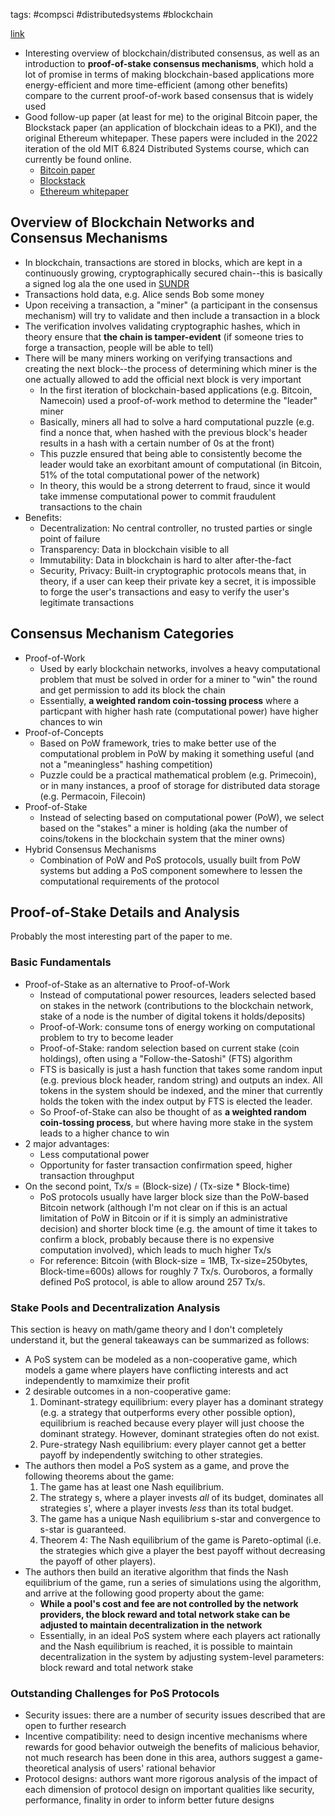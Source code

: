 tags: #compsci #distributedsystems #blockchain

[link](https://ieeexplore.ieee.org/document/8746079)
- Interesting overview of blockchain/distributed consensus, as well as an 
introduction to **proof-of-stake consensus mechanisms**, which hold a lot of 
promise in terms of making blockchain-based applications more energy-efficient 
and more time-efficient (among other benefits) compare to the current proof-of-work
based consensus that is widely used
- Good follow-up paper (at least for me) to the original Bitcoin paper, the 
Blockstack paper (an application of blockchain ideas to a PKI), and the original 
Ethereum whitepaper. These papers were included in the 2022 iteration of the 
old MIT 6.824 Distributed Systems course, which can currently be found online.
    - [Bitcoin paper]()
    - [Blockstack]()
    - [Ethereum whitepaper]()

## Overview of Blockchain Networks and Consensus Mechanisms
- In blockchain, transactions are stored in blocks, which are kept in a
continuously growing, cryptographically secured chain--this is basically a signed
log ala the one used in [SUNDR](https://www.usenix.org/legacy/event/osdi04/tech/full_papers/li_j/li_j.pdf)
- Transactions hold data, e.g. Alice sends Bob some money
- Upon receiving a transaction, a "miner" (a participant in the consensus 
mechanism) will try to validate and then include a transaction in a block
- The verification involves validating cryptographic hashes, which in theory
ensure that **the chain is tamper-evident** (if someone tries to forge a 
transaction, people will be able to tell)
- There will be many miners working on verifying transactions and creating the 
next block--the process of determining which miner is the one actually allowed
to add the official next block is very important
    - In the first iteration of blockchain-based applications (e.g. Bitcoin,
Namecoin) used a proof-of-work method to determine the "leader" miner
    - Basically, miners all had to solve a hard computational puzzle (e.g. find
a nonce that, when hashed with the previous block's header results in a hash
with a certain number of 0s at the front)
    - This puzzle ensured that being able to consistently become the leader would
take an exorbitant amount of computational (in Bitcoin, 51% of the total computational
power of the network)
    - In theory, this would be a strong deterrent to fraud, since it would take
immense computational power to commit fraudulent transactions to the chain
- Benefits:
    - Decentralization: No central controller, no trusted parties or single point
of failure 
    - Transparency: Data in blockchain visible to all
    - Immutability: Data in blockchain is hard to alter after-the-fact
    - Security, Privacy: Built-in cryptographic protocols means that, in theory,
if a user can keep their private key a secret, it is impossible to forge the user's
transactions and easy to verify the user's legitimate transactions


## Consensus Mechanism Categories
- Proof-of-Work
    - Used by early blockchain networks, involves a heavy computational problem
that must be solved in order for a miner to "win" the round and get permission
to add its block the chain
    - Essentially, **a weighted random coin-tossing process** where a particpant
with higher hash rate (computational power) have higher chances to win
- Proof-of-Concepts
    - Based on PoW framework, tries to make better use of the computational
problem in PoW by making it something useful (and not a "meaningless" hashing 
competition)
    - Puzzle could be a practical mathematical problem (e.g. Primecoin), or in
many instances, a proof of storage for distributed data storage (e.g. Permacoin,
Filecoin)
- Proof-of-Stake
    - Instead of selecting based on computational power (PoW), we select based
on the "stakes" a miner is holding (aka the number of coins/tokens in the 
blockchain system that the miner owns)
- Hybrid Consensus Mechanisms
    - Combination of PoW and PoS protocols, usually built from PoW systems but
adding a PoS component somewhere to lessen the computational requirements of the
protocol

## Proof-of-Stake Details and Analysis
Probably the most interesting part of the paper to me. 
### Basic Fundamentals
- Proof-of-Stake as an alternative to Proof-of-Work
    - Instead of computational power resources, leaders selected based on stakes
in the network (contributions to the blockchain network, stake of a node is the
number of digital tokens it holds/deposits)
    - Proof-of-Work: consume tons of energy working on computational problem
to try to become leader
    - Proof-of-Stake: random selection based on current stake (coin holdings),
often using a "Follow-the-Satoshi" (FTS) algorithm
    - FTS is basically is just a hash function that takes some random input 
(e.g. previous block header, random string) and outputs an index. All tokens in
the system should be indexed, and the miner that currently holds the token with
the index output by FTS is elected the leader.
    - So Proof-of-Stake can also be thought of as **a weighted random coin-tossing
process**, but where having more stake in the system leads to a higher chance to win
- 2 major advantages:
    - Less computational power
    - Opportunity for faster transaction confirmation speed, higher transaction
throughput
- On the second point, Tx/s = (Block-size) / (Tx-size * Block-time)
    - PoS protocols usually have larger block size than the PoW-based Bitcoin
network (although I'm not clear on if this is an actual limitation of PoW in
Bitcoin or if it is simply an administrative decision) and shorter block time 
(e.g. the amount of time it takes to confirm a block, probably because there is
no expensive computation involved), which leads to much higher Tx/s
    - For reference: Bitcoin (with Block-size = 1MB, Tx-size=250bytes,
Block-time=600s) allows for roughly 7 Tx/s. Ouroboros, a formally defined PoS
protocol, is able to allow around 257 Tx/s.

### Stake Pools and Decentralization Analysis
This section is heavy on math/game theory and I don't completely understand it,
but the general takeaways can be summarized as follows:
- A PoS system can be modeled as a non-cooperative game, which models a game where
players have conflicting interests and act independently to mamximize their profit
- 2 desirable outcomes in a non-cooperative game:
    1. Dominant-strategy equilibrium: every player has a dominant strategy (e.g.
a strategy that outperforms every other possible option), equilibrium is reached
because every player will just choose the dominant strategy. However, dominant
strategies often do not exist. 
    2. Pure-strategy Nash equilibrium: every player cannot get a better payoff
by independently switching to other strategies. 
- The authors then model a PoS system as a game, and prove the following theorems
about the game:
    1. The game has at least one Nash equilibrium.
    2. The strategy s, where a player invests *all* of its budget, dominates
all strategies s', where a player invests *less* than its total budget.
    3. The game has a unique Nash equilibrium s-star and convergence to s-star
is guaranteed.
    4. Theorem 4: The Nash equilibrium of the game is Pareto-optimal (i.e. the
strategies which give a player the best payoff without decreasing the payoff
of other players).
- The authors then build an iterative algorithm that finds the Nash equilibrium
of the game, run a series of simulations using the algorithm, and arrive at the 
following good property about the game:
    - **While a pool's cost and fee are not controlled by the network providers,
the block reward and total network stake can be adjusted to maintain 
decentralization in the network**
    - Essentially, in an ideal PoS system where each players act rationally and
the Nash equilibrium is reached, it is possible to maintain decentralization in 
the system by adjusting system-level parameters: block reward and total network 
stake

### Outstanding Challenges for PoS Protocols
- Security issues: there are a number of security issues described that are 
open to further research
- Incentive compatibility: need to design incentive mechanisms where rewards for
good behavior outweigh the benefits of malicious behavior, not much research
has been done in this area, authors suggest a game-theoretical analysis of users'
rational behavior
- Protocol designs: authors want more rigorous analysis of the impact of each 
dimension of protocol design on important qualities like security, performance,
finality in order to inform better future designs
